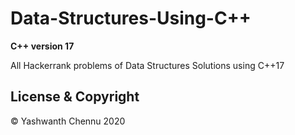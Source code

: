 # Data-Structures-Using-C++
**C++ version 17**

All Hackerrank problems of Data Structures Solutions using C++17

## License & Copyright
 © Yashwanth Chennu 2020
